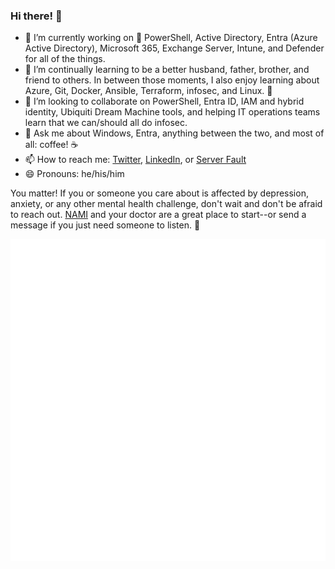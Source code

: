 ### Hi there! 👋

- 🔭 I’m currently working on :blue_heart: PowerShell, Active Directory, Entra (Azure Active Directory), Microsoft 365, Exchange Server, Intune, and Defender for all of the things.  
- 🌱 I’m continually learning to be a better husband, father, brother, and friend to others. In between those moments, I also enjoy learning about Azure, Git, Docker, Ansible, Terraform, infosec, and Linux. :penguin:  
- 👯 I’m looking to collaborate on PowerShell, Entra ID, IAM and hybrid identity, Ubiquiti Dream Machine tools, and helping IT operations teams learn that we can/should all do infosec.  
- 💬 Ask me about Windows, Entra, anything between the two, and most of all: coffee! :coffee:  
- 📫 How to reach me: [Twitter](https://twitter.com/SamErde), [LinkedIn](https://www.linkedin.com/in/samerde/), or [Server Fault](https://serverfault.com/users/49571/sturdyerde)  
- 😄 Pronouns: he/his/him  


You matter! If you or someone you care about is affected by depression, anxiety, or any other mental health challenge, don't wait and don't be afraid to reach out. [NAMI](https://www.nami.org/Your-Journey) and your doctor are a great place to start--or send a message if you just need someone to listen. :yellow_heart:  


![Metrics](/github-metrics.svg)  


[//]: # "[![Sam's GitHub stats-Dark](https://github-readme-stats.vercel.app/api?username=samerde&show_icons=true&theme=dark#gh-dark-mode-only)](https://github.com/anuraghazra/github-readme-stats#gh-dark-mode-only)"
[//]: # "[![Sam's GitHub stats-Light](https://github-readme-stats.vercel.app/api?username=samerde&show_icons=true&theme=default#gh-light-mode-only)](https://github.com/anuraghazra/github-readme-stats#gh-light-mode-only)"
